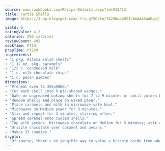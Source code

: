 ```yaml
---
source: www.cookbooks.com/Recipe-Details.aspx?id=933413
title: Turtle Shells
image: https://1.bp.blogspot.com/-f-w_qY3Osto/YA2H0aap8SI/AAAAAAAABg4/17myAO5s9b8JksYvWDXpYkaDlcY0g6k_gCLcBGAsYHQ/s296/3.png

yield: 6
ratingValue: 4.2
calories: 290 calories
reviewCount: 402
cookTime: PT1H
prepTime: PT26M
ingredients:
- "1 pkg. Azteca salad shells"
- "1 12 oz. pkg. caramels"
- "1/2 c. condensed milk"
- "1 c. milk chocolate chips"
- "1 c. pecan pieces"
directions:
- "Preheat oven to 350u00b0."
- "Cut each shell into 8 pie-shaped wedges."
- "Bake on ungreased baking sheets for 7 to 9 minutes or until golden brown."
- "Remove shells and place on waxed paper."
- "Place caramels and milk in microwave-safe bowl."
- "Microwave on Medium power for 3 minutes."
- "Stir and repeat for 3 minutes, stirring often."
- "Spread caramel onto cooled shells."
- "Top with pecans. Microwave chocolate on Medium for 3 minutes; stir and repeat for 2 minutes, stirring often."
- "Drizzle chocolate over caramel and pecans."
- "Makes 32 candies."
crypto:
- "Of course, there's no tangible way to value a bitcoin aside from what someone else believes it is worth."
---
```

